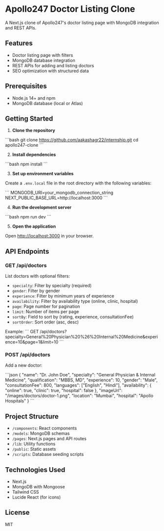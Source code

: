 # Apollo247 Doctor Listing Clone

A Next.js clone of Apollo247's doctor listing page with MongoDB integration and REST APIs.

## Features

- Doctor listing page with filters
- MongoDB database integration
- REST APIs for adding and listing doctors
- SEO optimization with structured data

## Prerequisites

- Node.js 14+ and npm
- MongoDB database (local or Atlas)

## Getting Started

1. **Clone the repository**

\`\`\`bash
git clone https://github.com/aakashagr22/internship.git
cd apollo247-clone
\`\`\`

2. **Install dependencies**

\`\`\`bash
npm install
\`\`\`

3. **Set up environment variables**

Create a `.env.local` file in the root directory with the following variables:

\`\`\`
MONGODB_URI=your_mongodb_connection_string
NEXT_PUBLIC_BASE_URL=http://localhost:3000
\`\`\`

4.  **Run the development server**

\`\`\`bash
npm run dev
\`\`\`

5. **Open the application**

Open [http://localhost:3000](http://localhost:3000) in your browser.

## API Endpoints

### GET /api/doctors

List doctors with optional filters:

- `specialty`: Filter by specialty (required)
- `gender`: Filter by gender
- `experience`: Filter by minimum years of experience
- `availability`: Filter by availability type (online, clinic, hospital)
- `page`: Page number for pagination
- `limit`: Number of items per page
- `sortBy`: Field to sort by (rating, experience, consultationFee)
- `sortOrder`: Sort order (asc, desc)

Example:
\`\`\`
GET /api/doctors?specialty=General%20Physician%20%26%20Internal%20Medicine&experience=10&page=1&limit=10
\`\`\`

### POST /api/doctors

Add a new doctor:

\`\`\`json
{
  "name": "Dr. John Doe",
  "specialty": "General Physician & Internal Medicine",
  "qualification": "MBBS, MD",
  "experience": 10,
  "gender": "Male",
  "consultationFee": 800,
  "languages": ["English", "Hindi"],
  "availability": {
    "online": true,
    "clinic": true,
    "hospital": false
  },
  "imageUrl": "/images/doctors/doctor-1.png",
  "location": "Mumbai",
  "hospital": "Apollo Hospitals"
}
\`\`\`

## Project Structure

- `/components`: React components
- `/models`: MongoDB schemas
- `/pages`: Next.js pages and API routes
- `/lib`: Utility functions
- `/public`: Static assets
- `/scripts`: Database seeding scripts

## Technologies Used

- Next.js
- MongoDB with Mongoose
- Tailwind CSS
- Lucide React (for icons)

## License

MIT
